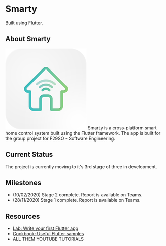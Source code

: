 # Smarty

Built using Flutter.

## About Smarty
<img alt="Smarty App Logo" src="assets/App_Icon_Smarty.png" width="256" height="256" title="Smarty App Logo">
Smarty is a cross-platform smart home control system built using the Flutter framework. The app is
built for the group project for F29SO - Software Engineering.

## Current Status

The project is currently moving to it's 3rd stage of three in development.

## Milestones

- (10/02/2020) Stage 2 complete. Report is available on Teams.
- (28/11/2020) Stage 1 complete. Report is available on Teams.

## Resources
- [Lab: Write your first Flutter app](https://flutter.dev/docs/get-started/codelab)
- [Cookbook: Useful Flutter samples](https://flutter.dev/docs/cookbook)
- ALL THEM YOUTUBE TUTORIALS

